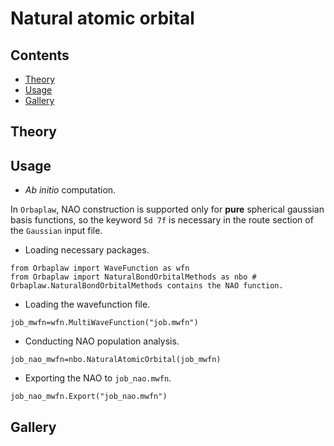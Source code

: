 # Natural atomic orbital

## Contents
+ [Theory](#theory)
+ [Usage](#usage)
+ [Gallery](#gallery)


## Theory

## Usage

+ *Ab initio* computation.

In `Orbaplaw`, NAO construction is supported only for **pure** spherical gaussian basis functions, so the keyword `5d 7f` is necessary in the route section of the `Gaussian` input file.

+ Loading necessary packages.
```
from Orbaplaw import WaveFunction as wfn
from Orbaplaw import NaturalBondOrbitalMethods as nbo # Orbaplaw.NaturalBondOrbitalMethods contains the NAO function.
```

+ Loading the wavefunction file.
```
job_mwfn=wfn.MultiWaveFunction("job.mwfn")
```

+ Conducting NAO population analysis.
```
job_nao_mwfn=nbo.NaturalAtomicOrbital(job_mwfn)
```

+ Exporting the NAO to `job_nao.mwfn`.
```
job_nao_mwfn.Export("job_nao.mwfn")
```

## Gallery